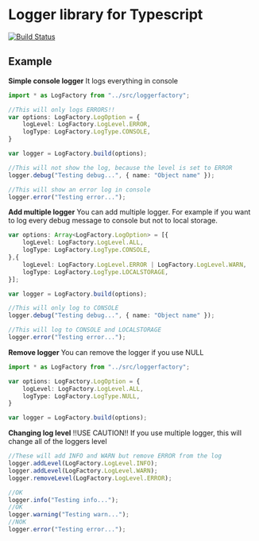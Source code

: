 # Logger library for Typescript
[![Build Status](https://travis-ci.org/zskovacs/log.ts.svg?branch=master)](https://travis-ci.org/zskovacs/log.ts)

## Example
**Simple console logger**
It logs everything in console

```typescript
import * as LogFactory from "../src/loggerfactory";

//This will only logs ERRORS!!
var options: LogFactory.LogOption = {
    logLevel: LogFactory.LogLevel.ERROR,
    logType: LogFactory.LogType.CONSOLE,
}

var logger = LogFactory.build(options);

//This will not show the log, because the level is set to ERROR
logger.debug("Testing debug...", { name: "Object name" });

//This will show an error log in console
logger.error("Testing error...");
```

**Add multiple logger**
You can add multiple logger. For example if you want to log every debug message to console but not to local storage.

```typescript
var options: Array<LogFactory.LogOption> = [{
    logLevel: LogFactory.LogLevel.ALL,
    logType: LogFactory.LogType.CONSOLE,
},{
    logLevel: LogFactory.LogLevel.ERROR | LogFactory.LogLevel.WARN,
    logType: LogFactory.LogType.LOCALSTORAGE,
}];

var logger = LogFactory.build(options);

//This will only log to CONSOLE
logger.debug("Testing debug...", { name: "Object name" });

//This will log to CONSOLE and LOCALSTORAGE
logger.error("Testing error...");
```

**Remove logger**
You can remove the logger if you use NULL

```typescript
import * as LogFactory from "../src/loggerfactory";

var options: LogFactory.LogOption = {
    logLevel: LogFactory.LogLevel.ALL,
    logType: LogFactory.LogType.NULL,
}

var logger = LogFactory.build(options);
```

**Changing log level**
!!USE CAUTION!! If you use multiple logger, this will change all of the loggers level

```typescript
//These will add INFO and WARN but remove ERROR from the log
logger.addLevel(LogFactory.LogLevel.INFO);
logger.addLevel(LogFactory.LogLevel.WARN);
logger.removeLevel(LogFactory.LogLevel.ERROR);

//OK
logger.info("Testing info...");
//OK
logger.warning("Testing warn...");
//NOK
logger.error("Testing error...");
```